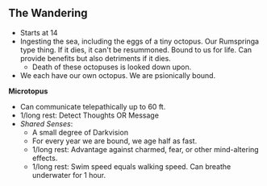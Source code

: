 ## The Wandering
- Starts at 14
- Ingesting the sea, including the eggs of a tiny octopus. Our Rumspringa type thing. If it dies, it can't be resummoned. Bound to us for life. Can provide benefits but also detriments if it dies.
	- Death of these octopuses is looked down upon.
- We each have our own octopus. We are psionically bound. 

**Microtopus**
- Can communicate telepathically up to 60 ft.
- 1/long rest: Detect Thoughts OR Message
- *Shared Senses*: 
	- A small degree of Darkvision
	- For every year we are bound, we age half as fast.
	- 1/long rest: Advantage against charmed, fear, or other mind-altering effects.
	- 1/long rest: Swim speed equals walking speed. Can breathe underwater for 1 hour.